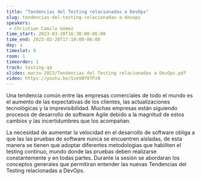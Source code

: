 ```yaml
---
title: "Tendencias del Testing relacionadas a DevOps"
slug: tendencias-del-testing-relacionadas-a-devops
speakers:
 - Christian Camilo Gómez
time_start: 2023-03-28T16:30:00-06:00
time_end: 2023-03-28T17:10:00-06:00
day: a
timeslot: 9
room: 1
timeorder: 1
track: testing-qa
slides: marzo-2023/Tendencias del Testing relacionadas a DevOps.pdf
video: https://youtu.be/SzeVBY8TPz0
---
```


Una tendencia común entre las empresas comerciales de todo el mundo es el aumento de las expectativas de los clientes, las actualizaciones tecnológicas y la imprevisibilidad. Muchas empresas están siguiendo procesos de desarrollo de software Agile debido a la magnitud de estos cambios y las incertidumbres que los acompañan.

La necesidad de aumentar la velocidad en el desarrollo de software obliga a que las las pruebas de software nunca se encuentren aisladas, de esta manera se tienen que adoptar diferentes metodologias que habiliten el testing continuo, mundo donde las pruebas deben realizarse constantemente y en todas partes. Durante la sesión se abordaran los conceptos generales que permitiran entender las nuevas Tendencias del Testing relacionadas a DevOps.